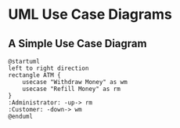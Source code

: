 # UML Use Case Diagrams
## A Simple Use Case Diagram
```plantuml
@startuml
left to right direction
rectangle ATM {
    usecase "Withdraw Money" as wm
    usecase "Refill Money" as rm
}
:Administrator: -up-> rm
:Customer: -down-> wm
@enduml
```
